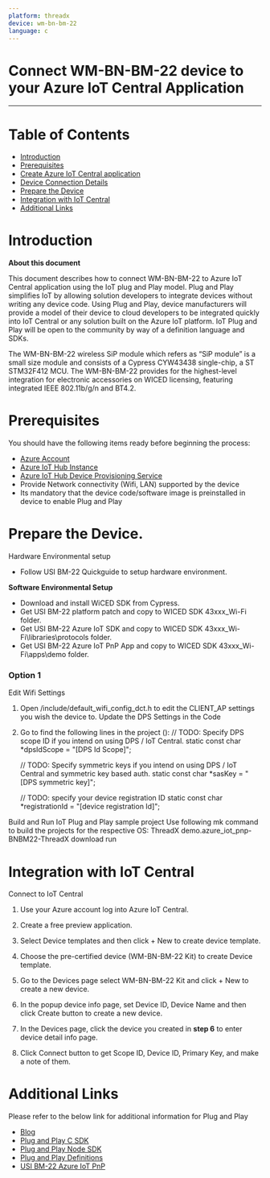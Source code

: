 ```yaml
---
platform: threadx
device: wm-bn-bm-22
language: c
---
```


Connect WM-BN-BM-22 device to your Azure IoT Central Application
===

---
# Table of Contents

-   [Introduction](#Introduction)
-   [Prerequisites](#Prerequisites)
-   [Create Azure IoT Central application](#Create_AICA)
-   [Device Connection Details](#DeviceConnectionDetails)
-   [Prepare the Device](#preparethedevice)
-   [Integration with IoT Central](#IntegrationwithIoTCentral)
-   [Additional Links](#AdditionalLinks)

<a name="Introduction"></a>

# Introduction 

**About this document**

This document describes how to connect WM-BN-BM-22 to Azure IoT Central application using the IoT plug and Play model. Plug and Play simplifies IoT by allowing solution developers to integrate devices without writing any device code. Using Plug and Play, device manufacturers will provide a model of their device to cloud developers to be integrated quickly into IoT Central or any solution built on the Azure IoT platform. IoT Plug and Play will be open to the community by way of a definition language and SDKs.

The WM-BN-BM-22 wireless SiP module which refers as “SiP module” is a small size module and consists of a Cypress CYW43438 single-chip, a ST STM32F412 MCU. The WM-BN-BM-22 provides for the highest-level integration for electronic accessories on WICED licensing, featuring integrated IEEE 802.11b/g/n and BT4.2.

<a name="Prerequisites"></a>
# Prerequisites

You should have the following items ready before beginning the process: 

-   [Azure Account](https://portal.azure.com)
-   [Azure IoT Hub Instance](https://docs.microsoft.com/en-us/azure/iot-hub/about-iot-hub)
-   [Azure IoT Hub Device Provisioning Service](https://docs.microsoft.com/en-us/azure/iot-dps/about-iot-dps)
-   Provide Network connectivity (Wifi, LAN) supported by the device
-   Its mandatory that the device code/software image is preinstalled in device to enable Plug and Play

<a name="preparethedevice"></a>
# Prepare the Device.

Hardware Environmental setup

-   Follow USI BM-22 Quickguide  to setup hardware environment.

**Software Environmental Setup**

-   Download and install WiCED SDK from Cypress.
-   Get USI BM-22 platform patch and copy to WICED SDK 43xxx_Wi-Fi folder.
-   Get USI BM-22 Azure IoT SDK and copy to WICED SDK 43xxx_Wi-Fi\libraries\protocols folder.
-   Get USI BM-22 Azure IoT PnP App and copy to WICED SDK 43xxx_Wi-Fi\apps\demo folder.

### Option 1

Edit Wifi Settings

1.	Open /include/default\_wifi\_config\_dct.h to edit the CLIENT\_AP settings you wish the device to.
Update the DPS Settings in the Code
2.	Go to find the following lines in the project ():
// TODO: Specify DPS scope ID if you intend on using DPS / IoT Central.
static const char *dpsIdScope = "[DPS Id Scope]";

    // TODO: Specify symmetric keys if you intend on using DPS / IoT Central and symmetric key based auth.
static const char *sasKey = "[DPS symmetric key]";

    // TODO: specify your device registration ID
static const char *registrationId = "[device registration Id]";

Build and Run IoT Plug and Play sample project
Use following mk command to build the projects for the respective OS:
ThreadX
 demo.azure\_iot\_pnp-BNBM22-ThreadX download run

<a name="IntegrationwithIoTCentral"></a>
# Integration with IoT Central
Connect to IoT Central

1.  Use your Azure account log into Azure IoT Central.
2.  Create a free preview application.
 
3.  Select Device templates and then click + New to create device template.
 
4.  Choose the pre-certified device (WM-BN-BM-22 Kit) to create Device template.
 
5.  Go to the Devices page select WM-BN-BM-22 Kit and click + New to create a new device.
 
6.  In the popup device info page, set Device ID, Device Name and then click Create button to create a new device.
 
7.  In the Devices page, click the device you created in **step 6** to enter device detail info page.
 
8.  Click Connect button to get Scope ID, Device ID, Primary Key, and make a note of them.

<a name="AdditionalLinks"></a>
# Additional Links

Please refer to the below link for additional information for Plug and Play 

-    [Blog](https://azure.microsoft.com/en-us/blog/iot-plug-and-play-is-now-available-in-preview/)
-    [Plug and Play C SDK](https://github.com/Azure/azure-iot-sdk-c/tree/public-preview) 
-    [Plug and Play Node SDK](https://github.com/Azure/azure-iot-sdk-node/tree/digitaltwins-preview)
-    [Plug and Play Definitions](https://github.com/Azure/IoTPlugandPlay)
-    [USI BM-22 Azure IoT PnP]( https://github.com/USIWP1Module/USI_BM-22_Azure_IoT_PnP)

